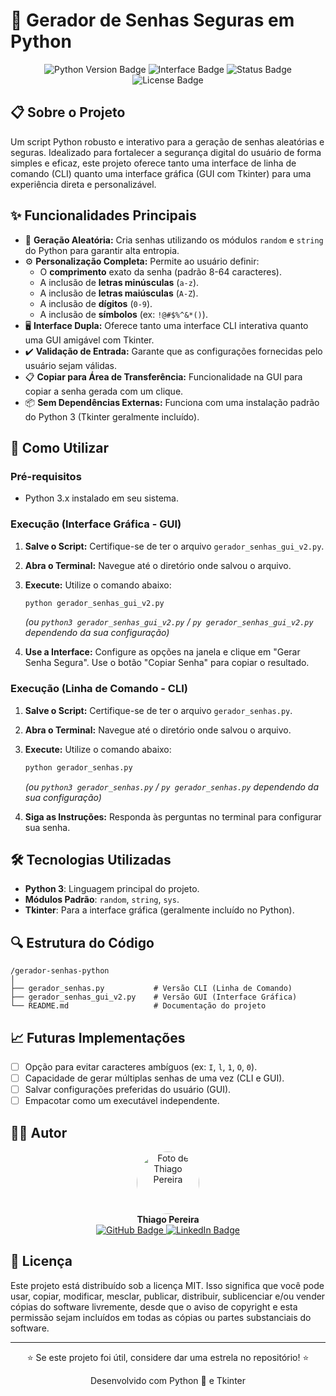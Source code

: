 # 🔐 Gerador de Senhas Seguras em Python

<div align="center">
  <img src="https://img.shields.io/badge/Python-3.x-3776AB?style=for-the-badge&logo=python&logoColor=white" alt="Python Version Badge"/>
  <img src="https://img.shields.io/badge/Interface-CLI%20%26%20GUI%20(Tkinter)-blueviolet?style=for-the-badge" alt="Interface Badge"/>
  <img src="https://img.shields.io/badge/Status-Concluído-brightgreen?style=for-the-badge" alt="Status Badge"/>
  <img src="https://img.shields.io/badge/Licença-MIT-blue?style=for-the-badge" alt="License Badge"/>
</div>

## 📋 Sobre o Projeto

Um script Python robusto e interativo para a geração de senhas aleatórias e seguras. Idealizado para fortalecer a segurança digital do usuário de forma simples e eficaz, este projeto oferece tanto uma interface de linha de comando (CLI) quanto uma interface gráfica (GUI com Tkinter) para uma experiência direta e personalizável.

## ✨ Funcionalidades Principais

- 🔑 **Geração Aleatória:** Cria senhas utilizando os módulos `random` e `string` do Python para garantir alta entropia.
- ⚙️ **Personalização Completa:** Permite ao usuário definir:
    - O **comprimento** exato da senha (padrão 8-64 caracteres).
    - A inclusão de **letras minúsculas** (`a-z`).
    - A inclusão de **letras maiúsculas** (`A-Z`).
    - A inclusão de **dígitos** (`0-9`).
    - A inclusão de **símbolos** (ex: `!@#$%^&*()`).
- 🖥️ **Interface Dupla:** Oferece tanto uma interface CLI interativa quanto uma GUI amigável com Tkinter.
- ✔️ **Validação de Entrada:** Garante que as configurações fornecidas pelo usuário sejam válidas.
- 📋 **Copiar para Área de Transferência:** Funcionalidade na GUI para copiar a senha gerada com um clique.
- 📦 **Sem Dependências Externas:** Funciona com uma instalação padrão do Python 3 (Tkinter geralmente incluído).

## 🚀 Como Utilizar

### Pré-requisitos
- Python 3.x instalado em seu sistema.

### Execução (Interface Gráfica - GUI)

1.  **Salve o Script:** Certifique-se de ter o arquivo `gerador_senhas_gui_v2.py`.
2.  **Abra o Terminal:** Navegue até o diretório onde salvou o arquivo.
3.  **Execute:** Utilize o comando abaixo:

    ```bash
    python gerador_senhas_gui_v2.py
    ```
    *(ou `python3 gerador_senhas_gui_v2.py` / `py gerador_senhas_gui_v2.py` dependendo da sua configuração)*

4.  **Use a Interface:** Configure as opções na janela e clique em "Gerar Senha Segura". Use o botão "Copiar Senha" para copiar o resultado.

### Execução (Linha de Comando - CLI)

1.  **Salve o Script:** Certifique-se de ter o arquivo `gerador_senhas.py`.
2.  **Abra o Terminal:** Navegue até o diretório onde salvou o arquivo.
3.  **Execute:** Utilize o comando abaixo:

    ```bash
    python gerador_senhas.py
    ```
    *(ou `python3 gerador_senhas.py` / `py gerador_senhas.py` dependendo da sua configuração)*

4.  **Siga as Instruções:** Responda às perguntas no terminal para configurar sua senha.

## 🛠️ Tecnologias Utilizadas

- **Python 3**: Linguagem principal do projeto.
- **Módulos Padrão**: `random`, `string`, `sys`.
- **Tkinter**: Para a interface gráfica (geralmente incluído no Python).

## 🔍 Estrutura do Código

```
/gerador-senhas-python
│
├── gerador_senhas.py           # Versão CLI (Linha de Comando)
├── gerador_senhas_gui_v2.py    # Versão GUI (Interface Gráfica)
└── README.md                   # Documentação do projeto
```

## 📈 Futuras Implementações

- [ ] Opção para evitar caracteres ambíguos (ex: `I`, `l`, `1`, `O`, `0`).
- [ ] Capacidade de gerar múltiplas senhas de uma vez (CLI e GUI).
- [ ] Salvar configurações preferidas do usuário (GUI).
- [ ] Empacotar como um executável independente.

## 👨‍💻 Autor

<div align="center">
  <img src="https://avatars.githubusercontent.com/u/149385663?v=4" width="100px" style="border-radius: 50%" alt="Foto de Thiago Pereira"/>
  <br/>
  <strong>Thiago Pereira</strong>
  <br/>
  <a href="https://github.com/xthgo19">
    <img src="https://img.shields.io/badge/GitHub-100000?style=for-the-badge&logo=github&logoColor=white" alt="GitHub Badge"/>
  </a>
  <a href="https://www.linkedin.com/in/xthgo19">
    <img src="https://img.shields.io/badge/LinkedIn-0077B5?style=for-the-badge&logo=linkedin&logoColor=white" alt="LinkedIn Badge"/>
  </a>
</div>

## 📄 Licença

Este projeto está distribuído sob a licença MIT. Isso significa que você pode usar, copiar, modificar, mesclar, publicar, distribuir, sublicenciar e/ou vender cópias do software livremente, desde que o aviso de copyright e esta permissão sejam incluídos em todas as cópias ou partes substanciais do software.

---

<div align="center">
  <p>⭐ Se este projeto foi útil, considere dar uma estrela no repositório! ⭐</p>
  <p>Desenvolvido com Python 🐍 e Tkinter</p>
</div>


